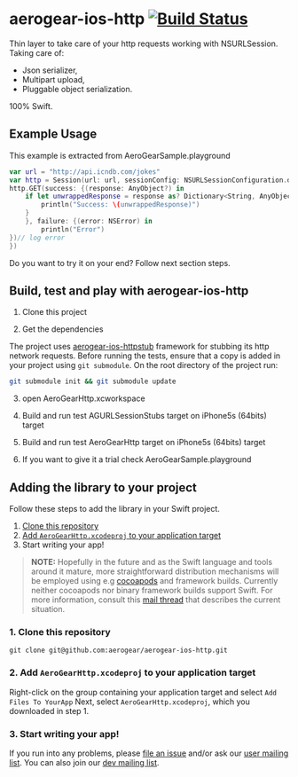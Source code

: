 # aerogear-ios-http  [![Build Status](https://travis-ci.org/aerogear/aerogear-ios-http.png)](https://travis-ci.org/aerogear/aerogear-ios-http)
Thin layer to take care of your http requests working with NSURLSession. 
Taking care of: 

* Json serializer,
* Multipart upload, 
* Pluggable object serialization.

100% Swift.

## Example Usage

This example is extracted from AeroGearSample.playground
```swift
var url = "http://api.icndb.com/jokes"
var http = Session(url: url, sessionConfig: NSURLSessionConfiguration.defaultSessionConfiguration())
http.GET(success: {(response: AnyObject?) in
    if let unwrappedResponse = response as? Dictionary<String, AnyObject> {
        println("Success: \(unwrappedResponse)")
    }
    }, failure: {(error: NSError) in
        println("Error")
})// log error
})
```
Do you want to try it on your end? Follow next section steps.

## Build, test and play with aerogear-ios-http

1. Clone this project

2. Get the dependencies

The project uses [aerogear-ios-httpstub](https://github.com/aerogear/aerogear-ios-httpstub) framework for stubbing its http network requests. Before running the tests, ensure that a copy is added in your project using `git submodule`. On the root directory of the project run:

```bash
git submodule init && git submodule update
```

3. open AeroGearHttp.xcworkspace

4. Build and run test AGURLSessionStubs target on iPhone5s (64bits) target

5. Build and run test AeroGearHttp target on iPhone5s (64bits) target

6. If you want to give it a trial check AeroGearSample.playground

## Adding the library to your project 

Follow these steps to add the library in your Swift project.

1. [Clone this repository](#1-clone-this-repository)
2. [Add `AeroGearHttp.xcodeproj` to your application target](#2-add-aerogearhttp-xcodeproj-to-your-application-target)
3. Start writing your app!

> **NOTE:** Hopefully in the future and as the Swift language and tools around it mature, more straightforward distribution mechanisms will be employed using e.g [cocoapods](http://cocoapods.org) and framework builds. Currently neither cocoapods nor binary framework builds support Swift. For more information, consult this [mail thread](http://aerogear-dev.1069024.n5.nabble.com/aerogear-dev-Swift-Frameworks-Static-libs-and-Cocoapods-td8456.html) that describes the current situation.

### 1. Clone this repository

```
git clone git@github.com:aerogear/aerogear-ios-http.git
```

### 2. Add `AeroGearHttp.xcodeproj` to your application target

Right-click on the group containing your application target and select `Add Files To YourApp`
Next, select `AeroGearHttp.xcodeproj`, which you downloaded in step 1.

### 3. Start writing your app!

If you run into any problems, please [file an issue](http://issues.jboss.org/browse/AEROGEAR) and/or ask our [user mailing list](https://lists.jboss.org/mailman/listinfo/aerogear-users). You can also join our [dev mailing list](https://lists.jboss.org/mailman/listinfo/aerogear-dev).  

